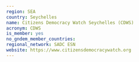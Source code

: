 ```yaml
---
region: SEA
country: Seychelles
name: Citizens Democracy Watch Seychelles (CDWS)
acronym: CDWS
is_member: yes
no_gndem_member_countries:
regional_network: SADC ESN
website: https://www.citizensdemocracywatch.org
---
```


